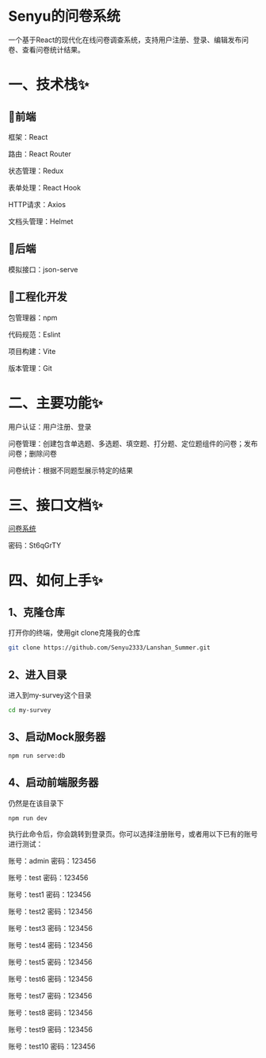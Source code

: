# Senyu的问卷系统

一个基于React的现代化在线问卷调查系统，支持用户注册、登录、编辑发布问卷、查看问卷统计结果。



# 一、技术栈✨

## 🎈前端

框架：React

路由：React Router

状态管理：Redux

表单处理：React Hook

HTTP请求：Axios

文档头管理：Helmet



## 🎊后端

模拟接口：json-serve



## 🎐工程化开发

包管理器：npm

代码规范：Eslint

项目构建：Vite

版本管理：Git



# 二、主要功能✨

用户认证：用户注册、登录

问卷管理：创建包含单选题、多选题、填空题、打分题、定位题组件的问卷；发布问卷；删除问卷

问卷统计：根据不同题型展示特定的结果



# 三、接口文档✨

[问卷系统](https://6v02addk4p.apifox.cn/)

密码：St6qGrTY



# 四、如何上手✨

## 1、克隆仓库

打开你的终端，使用git clone克隆我的仓库

```bash
git clone https://github.com/Senyu2333/Lanshan_Summer.git
```



## 2、进入目录

进入到my-survey这个目录

```bash
cd my-survey
```



## 3、启动Mock服务器

```bash
npm run serve:db
```



## 4、启动前端服务器

仍然是在该目录下

```bash
npm run dev
```

执行此命令后，你会跳转到登录页。你可以选择注册账号，或者用以下已有的账号进行测试：

账号：admin    密码：123456

账号：test         密码：123456

账号：test1        密码：123456

账号：test2         密码：123456

账号：test3         密码：123456

账号：test4         密码：123456

账号：test5         密码：123456

账号：test6         密码：123456

账号：test7         密码：123456

账号：test8         密码：123456

账号：test9         密码：123456

账号：test10         密码：123456





